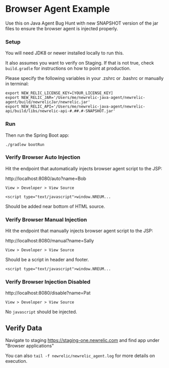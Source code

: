Browser Agent Example
=====================

Use this on Java Agent Bug Hunt with new SNAPSHOT version of the jar files to
ensure the browser agent is injected properly.

### Setup
You will need JDK8 or newer installed locally to run this.

It also assumes you want to verify on Staging.  If that is not true, check
`build.gradle` for instructions on how to point at production.

Please specify the following variables in your .zshrc or .bashrc or manually in terminal:

```
export NEW_RELIC_LICENSE_KEY=[YOUR_LICENSE_KEY]
export NEW_RELIC_JAR='/Users/me/newrelic-java-agent/newrelic-agent/build/newrelicJar/newrelic.jar'
export NEW_RELIC_API='/Users/me/newrelic-java-agent/newrelic-api/build/libs/newrelic-api-#.##.#-SNAPSHOT.jar'
```

### Run

Then run the Spring Boot app:

`./gradlew bootRun`

### Verify Browser Auto Injection

Hit the endpoint that automatically injects browser agent script to the JSP:

http://localhost:8080/auto?name=Bob

`View > Developer > View Source`

`<script type="text/javascript">window.NREUM...`

Should be added near bottom of HTML source.

### Verify Browser Manual Injection

Hit the endpoint that manually injects browser agent script to the JSP:

http://localhost:8080/manual?name=Sally

`View > Developer > View Source`

Should be a script in header and footer.

`<script type="text/javascript">window.NREUM...`

### Verify Browser Injection Disabled

http://localhost:8080/disable?name=Pat

`View > Developer > View Source`

No `javascript` should be injected.

## Verify Data

Navigate to staging https://staging-one.newrelic.com and find app under "Browser applications"

You can also `tail -f newrelic/newrelic_agent.log` for more details on execution.
